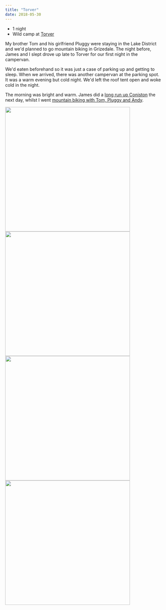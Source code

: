 ```yaml
---
title: "Torver"
date: 2018-05-30
---
```


* 1 night
* Wild camp at [Torver](https://goo.gl/maps/TFQFrLn1jj2N1UFG6)

My brother Tom and his girlfriend Pluggy were staying in the Lake District and we'd planned to go mountain biking in Grizedale. The night before, James and I slept drove up late to Torver for our first night in the campervan.

We'd eaten beforehand so it was just a case of parking up and getting to sleep. When we arrived, there was another campervan at the parking spot. It was a warm evening but cold night. We'd left the roof tent open and woke cold in the night. 

The morning was bright and warm. James did a [long run up Coniston](https://www.strava.com/activities/1602315750) the next day, whilst I went [mountain biking with Tom, Pluggy and Andy](https://www.strava.com/activities/1601771956).

<img src="https://bit.ly/2VtVEpn" width="400">
<img src="https://bit.ly/2I6RpYG" width="400">
<img src="https://bit.ly/2TvJrxN" width="400">
<img src="https://bit.ly/2TqY4T0" width="400">
